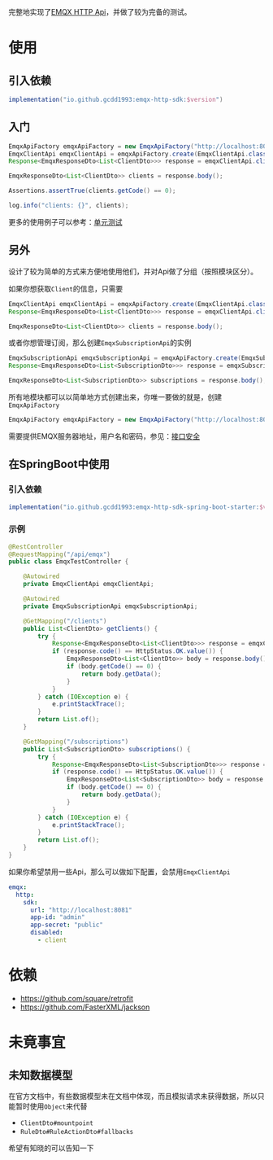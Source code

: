 完整地实现了[EMQX HTTP Api](https://docs.emqx.cn/broker/v4.3/advanced/http-api.html)，并做了较为完备的测试。

# 使用

## 引入依赖

```groovy
implementation("io.github.gcdd1993:emqx-http-sdk:$version")
```

## 入门

```java
EmqxApiFactory emqxApiFactory = new EmqxApiFactory("http://localhost:8081", "admin", "public");
EmqxClientApi emqxClientApi = emqxApiFactory.create(EmqxClientApi.class);
Response<EmqxResponseDto<List<ClientDto>>> response = emqxClientApi.clients(Collections.emptyMap()).execute();

EmqxResponseDto<List<ClientDto>> clients = response.body();

Assertions.assertTrue(clients.getCode() == 0);

log.info("clients: {}", clients);
```

更多的使用例子可以参考：[单元测试](https://github.com/gcdd1993/emqx-java-sdk/tree/master/emqx-http-sdk/src/test/java/io/github/gcdd1993/emqx/sdk/http)

## 另外

设计了较为简单的方式来方便地使用他们，并对Api做了分组（按照模块区分）。

如果你想获取`Client`的信息，只需要

```java
EmqxClientApi emqxClientApi = emqxApiFactory.create(EmqxClientApi.class);
Response<EmqxResponseDto<List<ClientDto>>> response = emqxClientApi.clients(Collections.emptyMap()).execute();

EmqxResponseDto<List<ClientDto>> clients = response.body();
```

或者你想管理订阅，那么创建`EmqxSubscriptionApi`的实例

```java
EmqxSubscriptionApi emqxSubscriptionApi = emqxApiFactory.create(EmqxSubscriptionApi.class);
Response<EmqxResponseDto<List<SubscriptionDto>>> response = emqxSubscriptionApi.subscriptions(Collections.emptyMap()).execute();

EmqxResponseDto<List<SubscriptionDto>> subscriptions = response.body();
```

所有地模块都可以以简单地方式创建出来，你唯一要做的就是，创建`EmqxApiFactory`

```java
EmqxApiFactory emqxApiFactory = new EmqxApiFactory("http://localhost:8081", "admin", "public");
```

需要提供EMQX服务器地址，用户名和密码，参见：[接口安全](https://docs.emqx.cn/broker/v4.3/advanced/http-api.html#%E6%8E%A5%E5%8F%A3%E5%AE%89%E5%85%A8)

## 在SpringBoot中使用

### 引入依赖

```groovy
implementation("io.github.gcdd1993:emqx-http-sdk-spring-boot-starter:$version")
```

### 示例

```java
@RestController
@RequestMapping("/api/emqx")
public class EmqxTestController {

    @Autowired
    private EmqxClientApi emqxClientApi;

    @Autowired
    private EmqxSubscriptionApi emqxSubscriptionApi;

    @GetMapping("/clients")
    public List<ClientDto> getClients() {
        try {
            Response<EmqxResponseDto<List<ClientDto>>> response = emqxClientApi.clients(Collections.emptyMap()).execute();
            if (response.code() == HttpStatus.OK.value()) {
                EmqxResponseDto<List<ClientDto>> body = response.body();
                if (body.getCode() == 0) {
                    return body.getData();
                }
            }
        } catch (IOException e) {
            e.printStackTrace();
        }
        return List.of();
    }

    @GetMapping("/subscriptions")
    public List<SubscriptionDto> subscriptions() {
        try {
            Response<EmqxResponseDto<List<SubscriptionDto>>> response = emqxSubscriptionApi.subscriptions(Collections.emptyMap()).execute();
            if (response.code() == HttpStatus.OK.value()) {
                EmqxResponseDto<List<SubscriptionDto>> body = response.body();
                if (body.getCode() == 0) {
                    return body.getData();
                }
            }
        } catch (IOException e) {
            e.printStackTrace();
        }
        return List.of();
    }
}
```

如果你希望禁用一些Api，那么可以做如下配置，会禁用`EmqxClientApi`

```yaml
emqx:
  http:
    sdk:
      url: "http://localhost:8081"
      app-id: "admin"
      app-secret: "public"
      disabled:
        - client
```

# 依赖

- https://github.com/square/retrofit
- https://github.com/FasterXML/jackson

# 未竟事宜

## 未知数据模型

在官方文档中，有些数据模型未在文档中体现，而且模拟请求未获得数据，所以只能暂时使用`Object`来代替

- `ClientDto#mountpoint`
- `RuleDto#RuleActionDto#fallbacks`

希望有知晓的可以告知一下